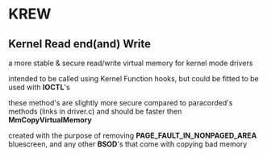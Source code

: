 # KREW

## Kernel Read end(and) Write

a more stable & secure read/write virtual memory for kernel mode drivers

intended to be called using Kernel Function hooks, but could be fitted to be used with **IOCTL**'s

these method's are slightly more secure compared to paracorded's methods (links in driver.c) and should be faster then **MmCopyVirtualMemory**

created with the purpose of removing **PAGE_FAULT_IN_NONPAGED_AREA** bluescreen, and any other **BSOD**'s that come with copying bad memory
